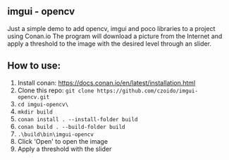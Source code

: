 ## imgui - opencv

Just a simple demo to add opencv, imgui and poco libraries to a project using Conan.io
The program will download a picture from the Internet and apply a threshold to the image with the desired level through an slider.

## How to use:

1. Install conan: https://docs.conan.io/en/latest/installation.html
2. Clone this repo: `git clone https://github.com/czoido/imgui-opencv.git`
3. `cd imgui-opencv\`
4. `mkdir build`
5. `conan install . --install-folder build`
6. `conan build . --build-folder build`
7. `.\build\bin\imgui-opencv`
8. Click 'Open' to open the image
9. Apply a threshold with the slider